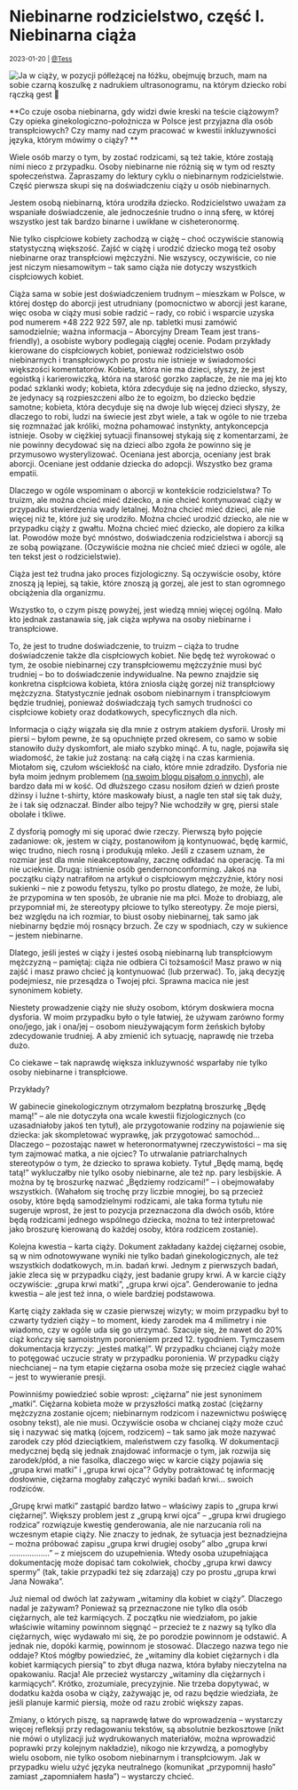 # Niebinarne rodzicielstwo, część I. Niebinarna ciąża

<small>2023-01-20 | [@Tess](/@Tess)</small>

![Ja w ciąży, w pozycji półleżącej na łóżku, obejmuję brzuch, mam na sobie czarną koszulkę z nadrukiem ultrasonogramu, na którym dziecko robi rączką gest 🤘](/img-local/blog/tess-ciąża.png)

**Co czuje osoba niebinarna, gdy widzi dwie kreski na teście ciążowym? Czy opieka ginekologiczno-położnicza w Polsce jest przyjazna dla osób transpłciowych? Czy mamy nad czym pracować w kwestii inkluzywności języka, którym mówimy o ciąży? **

Wiele osób marzy o tym, by zostać rodzicami, są też takie, które zostają nimi nieco z przypadku. Osoby niebinarne nie różnią się w tym od reszty społeczeństwa. Zapraszamy do lektury cyklu o niebinarnym rodzicielstwie. Część pierwsza skupi się na doświadczeniu ciąży u osób niebinarnych.

Jestem osobą niebinarną, która urodziła dziecko. Rodzicielstwo uważam za wspaniałe doświadczenie, ale jednocześnie trudno o inną sferę, w której wszystko jest tak bardzo binarne i uwikłane w cisheteronormę.

Nie tylko cispłciowe kobiety zachodzą w ciążę – choć oczywiście stanowią statystyczną większość. Zajść w ciążę i urodzić dziecko mogą też osoby niebinarne oraz transpłciowi mężczyźni. Nie wszyscy, oczywiście, co nie jest niczym niesamowitym – tak samo ciąża nie dotyczy wszystkich cispłciowych kobiet.  

Ciąża sama w sobie jest doświadczeniem trudnym – mieszkam w Polsce, w której dostęp do aborcji jest utrudniany (pomocnictwo w aborcji jest karane, więc osoba w ciąży musi sobie radzić – rady, co robić i wsparcie uzyska pod numerem +48 222 922 597, ale np. tabletki musi zamówić samodzielnie; ważna informacja – Aborcyjny Dream Team jest trans-friendly), a osobiste wybory podlegają ciągłej ocenie. Podam przykłady kierowane do cispłciowych kobiet, ponieważ rodzicielstwo osób niebinarnych i transpłciowych po prostu nie istnieje w świadomości większości komentatorów. Kobieta, która nie ma dzieci, słyszy, że jest egoistką i karierowiczką, która na starość gorzko zapłacze, że nie ma jej kto podać szklanki wody; kobieta, która zdecyduje się na jedno dziecko, słyszy, że jedynacy są rozpieszczeni albo że to egoizm, bo dziecko będzie samotne; kobieta, która decyduje się na dwoje lub więcej dzieci słyszy, że dlaczego to robi, ludzi na świecie jest zbyt wiele, a tak w ogóle to nie trzeba się rozmnażać jak króliki, można pohamować instynkty, antykoncepcja istnieje. Osoby w ciężkiej sytuacji finansowej stykają się z komentarzami, że nie powinny decydować się na dzieci albo zgoła że powinno się je przymusowo wysterylizować. Oceniana jest aborcja, oceniany jest brak aborcji. Oceniane jest oddanie dziecka do adopcji. Wszystko bez grama empatii.

Dlaczego w ogóle wspominam o aborcji w kontekście rodzicielstwa? To truizm, ale można chcieć mieć dziecko, a nie chcieć kontynuować ciąży w przypadku stwierdzenia wady letalnej. Można chcieć mieć dzieci, ale nie więcej niż te, które już się urodziło. Można chcieć urodzić dziecko, ale nie w przypadku ciąży z gwałtu. Można chcieć mieć dziecko, ale dopiero za kilka lat. Powodów może być mnóstwo, doświadczenia rodzicielstwa i aborcji są ze sobą powiązane. (Oczywiście można nie chcieć mieć dzieci w ogóle, ale ten tekst jest o rodzicielstwie).

Ciąża jest też trudna jako proces fizjologiczny. Są oczywiście osoby, które znoszą ją lepiej, są takie, które znoszą ją gorzej, ale jest to stan ogromnego obciążenia dla organizmu.

Wszystko to, o czym piszę powyżej, jest wiedzą mniej więcej ogólną. Mało kto jednak zastanawia się, jak ciąża wpływa na osoby niebinarne i transpłciowe.

To, że jest to trudne doświadczenie, to truizm – ciąża to trudne doświadczenie także dla cispłciowych kobiet. Nie będę też wyrokować o tym, że osobie niebinarnej czy transpłciowemu mężczyźnie musi być trudniej – bo to doświadczenie indywidualne. Na pewno znajdzie się konkretna cispłciowa kobieta, która zniosła ciążę gorzej niż transpłciowy mężczyzna. Statystycznie jednak osobom niebinarnym i transpłciowym będzie trudniej, ponieważ doświadczają tych samych trudności co cispłciowe kobiety oraz dodatkowych, specyficznych dla nich.

Informacja o ciąży wiązała się dla mnie z ostrym atakiem dysforii. Urosły mi piersi – byłom pewne, że są opuchnięte przed okresem, co samo w sobie stanowiło duży dyskomfort, ale miało szybko minąć. A tu, nagle, pojawiła się wiadomość, że takie już zostaną: na całą ciążę i na czas karmienia. Miotałom się, czułom wściekłość na ciało, które mnie zdradziło. Dysforia nie była moim jednym problemem ([na swoim blogu pisałom o innych](https://www.facebook.com/photo.php?fbid=470086215121940&set=a.128704222593476&type=3)), ale bardzo dała mi w kość. Od dłuższego czasu nosiłom dzień w dzień proste dżinsy i luźne t-shirty, które maskowały biust, a nagle ten stał się tak duży, że i tak się odznaczał. Binder albo tejpy? Nie wchodziły w grę, piersi stale obolałe i tkliwe.

Z dysforią pomogły mi się uporać dwie rzeczy. Pierwszą było pojęcie zadaniowe: ok, jestem w ciąży, postanowiłom ją kontynuować, będę karmić, więc trudno, niech rosną i produkują mleko. Jeśli z czasem uznam, że rozmiar jest dla mnie nieakceptowalny, zacznę odkładać na operację. Ta mi nie ucieknie. Drugą: istnienie osób gendernonconforming. Jakoś na początku ciąży natrafiłom na artykuł o cispłciowym mężczyźnie, który nosi sukienki – nie z powodu fetyszu, tylko po prostu dlatego, że może, że lubi, że przypomina w ten sposób, że ubranie nie ma płci. Może to drobiazg, ale przypomniał mi, że stereotypy płciowe to tylko stereotypy. Że moje piersi, bez względu na ich rozmiar, to biust osoby niebinarnej, tak samo jak niebinarny będzie mój rosnący brzuch. Że czy w spodniach, czy w sukience – jestem niebinarne.

Dlatego, jeśli jesteś w ciąży i jesteś osobą niebinarną lub transpłciowym mężczyzną – pamiętaj: ciąża nie odbiera Ci tożsamości! Masz prawo w nią zajść i masz prawo chcieć ją kontynuować (lub przerwać). To, jaką decyzję podejmiesz, nie przesądza o Twojej płci. Sprawna macica nie jest synonimem kobiety.

Niestety prowadzenie ciąży nie służy osobom, którym doskwiera mocna dysforia. W moim przypadku było o tyle łatwiej, że używam zarówno formy ono/jego, jak i ona/jej – osobom nieużywającym form żeńskich byłoby zdecydowanie trudniej. A aby zmienić ich sytuację, naprawdę nie trzeba dużo.

Co ciekawe – tak naprawdę większa inkluzywność wsparłaby nie tylko osoby niebinarne i transpłciowe.

Przykłady?

W gabinecie ginekologicznym otrzymałom bezpłatną broszurkę „Będę mamą!” – ale nie dotyczyła ona wcale kwestii fizjologicznych (co uzasadniałoby jakoś ten tytuł), ale przygotowanie rodziny na pojawienie się dziecka: jak skompletować wyprawkę, jak przygotować samochód… Dlaczego – pozostając nawet w heteronormatywnej rzeczywistości – ma się tym zajmować matka, a nie ojciec? To utrwalanie patriarchalnych stereotypów o tym, że dziecko to sprawa kobiety. Tytuł „Będę mamą, będę tatą!” wykluczałby nie tylko osoby niebinarne, ale też np. pary lesbijskie. A można by tę broszurkę nazwać „Będziemy rodzicami!” – i obejmowałaby wszystkich. (Wahałom się trochę przy liczbie mnogiej, bo są przecież osoby, które będą samodzielnymi rodzicami, ale taka forma tytułu nie sugeruje wprost, że jest to pozycja przeznaczona dla dwóch osób, które będą rodzicami jednego wspólnego dziecka, można to też interpretować jako broszurę kierowaną do każdej osoby, która rodzicem zostanie).

Kolejna kwestia – karta ciąży. Dokument zakładany każdej ciężarnej osobie, są w nim odnotowywane wyniki nie tylko badań ginekologicznych, ale też wszystkich dodatkowych, m.in. badań krwi. Jednym z pierwszych badań, jakie zleca się w przypadku ciąży, jest badanie grupy krwi. A w karcie ciąży oczywiście: „grupa krwi matki”, „grupa krwi ojca”. Genderowanie to jedna kwestia – ale jest też inna, o wiele bardziej podstawowa.

Kartę ciąży zakłada się w czasie pierwszej wizyty; w moim przypadku był to czwarty tydzień ciąży – to moment, kiedy zarodek ma 4 milimetry i nie wiadomo, czy w ogóle uda się go utrzymać. Szacuje się, że nawet do 20% ciąż kończy się samoistnym poronieniem przed 12. tygodniem. Tymczasem dokumentacja krzyczy: „jesteś matką!”. W przypadku chcianej ciąży może to potęgować uczucie straty w przypadku poronienia. W przypadku ciąży niechcianej – na tym etapie ciężarna osoba może się przecież ciągle wahać – jest to wywieranie presji.

Powinniśmy powiedzieć sobie wprost: „ciężarna” nie jest synonimem „matki”. Ciężarna kobieta może w przyszłości matką zostać (ciężarny mężczyzna zostanie ojcem; niebinarnym rodzicom i nazewnictwu poświęcę osobny tekst), ale nie musi. Oczywiście osoba w chcianej ciąży może czuć się i nazywać się matką (ojcem, rodzicem) – tak samo jak może nazywać zarodek czy płód dzieciątkiem, maleństwem czy fasolką. W dokumentacji medycznej będą się jednak znajdować informacje o tym, jak rozwija się zarodek/płód, a nie fasolka, dlaczego więc w karcie ciąży pojawia się „grupa krwi matki” i „grupa krwi ojca”? Gdyby potraktować tę informację dosłownie, ciężarna mogłaby załączyć wyniki badań krwi… swoich rodziców.

„Grupę krwi matki” zastąpić bardzo łatwo – właściwy zapis to „grupa krwi ciężarnej”. Większy problem jest z „grupą krwi ojca” – „grupa krwi drugiego rodzica” rozwiązuje kwestię genderowania, ale nie narzucania roli na wczesnym etapie ciąży. Nie znaczy to jednak, że sytuacja jest beznadziejna – można próbować zapisu „grupa krwi drugiej osoby” albo „grupa krwi ………………” – z miejscem do uzupełnienia. Wtedy osoba uzupełniająca dokumentację może dopisać tam cokolwiek, choćby „grupa krwi dawcy spermy” (tak, takie przypadki też się zdarzają) czy po prostu „grupa krwi Jana Nowaka”.

Już niemal od dwóch lat zażywam „witaminy dla kobiet w ciąży”. Dlaczego nadal je zażywam? Ponieważ są przeznaczone nie tylko dla osób ciężarnych, ale też karmiących. Z początku nie wiedziałom, po jakie właściwie witaminy powinnom sięgnąć – przecież te z nazwy są tylko dla ciężarnych, więc wydawało mi się, że po porodzie powinnom je odstawić. A jednak nie, dopóki karmię, powinnom je stosować. Dlaczego nazwa tego nie oddaje? Ktoś mógłby powiedzieć, że „witaminy dla kobiet ciężarnych i dla kobiet karmiących piersią” to zbyt długa nazwa, która byłaby nieczytelna na opakowaniu. Racja! Ale przecież wystarczy „witaminy dla ciężarnych i karmiących”. Krótko, zrozumiale, precyzyjnie. Nie trzeba dopytywać, w dodatku każda osoba w ciąży, zażywając je, od razu będzie wiedziała, że jeśli planuje karmić piersią, może od razu zrobić większy zapas.

Zmiany, o których piszę, są naprawdę łatwe do wprowadzenia – wystarczy więcej refleksji przy redagowaniu tekstów, są absolutnie bezkosztowe (nikt nie mówi o utylizacji już wydrukowanych materiałów, można wprowadzić poprawki przy kolejnym nakładzie), nikogo nie krzywdzą, a pomogłyby wielu osobom, nie tylko osobom niebinarnym i transpłciowym. Jak w przypadku wielu użyć języka neutralnego (komunikat „przypomnij hasło” zamiast „zapomniałem hasła”) – wystarczy chcieć. 
